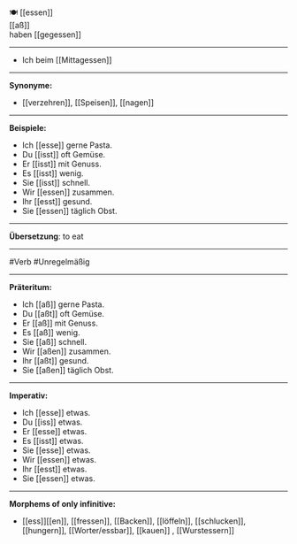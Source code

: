 🍽️ [[essen]]  
[[aß]]  
haben [[gegessen]]

---
- Ich beim [[Mittagessen]]

---

**Synonyme:**

- [[verzehren]], [[Speisen]], [[nagen]]

---

**Beispiele:**

- Ich [[esse]] gerne Pasta.
- Du [[isst]] oft Gemüse.
- Er [[isst]] mit Genuss.
- Es [[isst]] wenig.
- Sie [[isst]] schnell.
- Wir [[essen]] zusammen.
- Ihr [[esst]] gesund.
- Sie [[essen]] täglich Obst.

---

**Übersetzung**:
to eat

---
 #Verb  #Unregelmäßig

---

**Präteritum:**

- Ich [[aß]] gerne Pasta.
- Du [[aßt]] oft Gemüse.
- Er [[aß]] mit Genuss.
- Es [[aß]] wenig.
- Sie [[aß]] schnell.
- Wir [[aßen]] zusammen.
- Ihr [[aßt]] gesund.
- Sie [[aßen]] täglich Obst.

---

**Imperativ:**

- Ich [[esse]] etwas.
- Du [[iss]] etwas.
- Er [[esse]] etwas.
- Es [[isst]] etwas.
- Sie [[esse]] etwas.
- Wir [[essen]] etwas.
- Ihr [[esst]] etwas.
- Sie [[essen]] etwas.

---

**Morphems of only infinitive:**  
- [[ess]][[en]], [[fressen]], [[Backen]], [[löffeln]], [[schlucken]], [[hungern]], [[Worter/essbar]], [[kauen]]
, [[Wurstessern]]